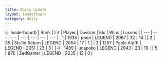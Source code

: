 ```yaml
---
title: Daily Update
layout: leaderboard
category: daily
---
```


{: .leaderboard}
| Rank | LV | Player | Division | Elo | Wins | Losses |
| --- | --- | --- | --- | --- | --- | --- |
| <span data-change="3">1</span> | 1635 | <span title="ID: 540690">poon</span> | LEGEND | <span data-change="37">2067</span> | <span data-change="6">32</span> | <span data-change="0">14</span> |
| <span data-change="-1">2</span> | 39 | <span title="ID: 771612">Stallin Return</span> | LEGEND | <span data-change="7">2054</span> | <span data-change="1">17</span> | <span data-change="0">1</span> |
| <span data-change="-1">3</span> | 1257 | <span title="ID: 512212">Paolo Aluffi</span> | LEGEND | <span data-change="8">2051</span> | <span data-change="1">23</span> | <span data-change="0">3</span> |
| <span data-change="31">4</span> | 1489 | <span title="ID: 41925">lucapoke</span> | LEGEND | <span data-change="73">2043</span> | <span data-change="11">23</span> | <span data-change="1">10</span> |
| <span data-change="-2">5</span> | 870 | <span title="ID: 90817">ZedGamer</span> | LEGEND | <span data-change="0">2035</span> | <span data-change="0">13</span> | <span data-change="0">0</span> |